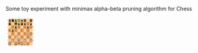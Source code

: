 Some toy experiment with minimax alpha-beta pruning algorithm for Chess


<img src="examples/example.gif" width="80" height="80" />
